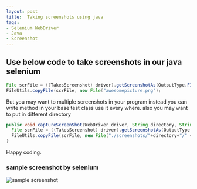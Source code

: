 ```yaml
---
layout: post
title:  Taking screenshots using java
tags:
- Selenium WebDriver
- Java
- Screenshot
---
```

## Use below code to take screenshots in our java selenium
```java
File scrFile = ((TakesScreenshot) driver).getScreenshotAs(OutputType.FILE);
FileUtils.copyFile(scrFile, new File("awesomepicture.png");
```


But you may want to multiple screenshots in your program instead you can write method
in your base test class use it every where. also you may want to put in different directory

```java
public void captureScreenShot(WebDriver driver, String directory, String fileName) throws Exception {
  File scrFile = ((TakesScreenshot) driver).getScreenshotAs(OutputType.FILE);
  FileUtils.copyFile(scrFile, new File("./screenshots/"+directory+"/" + fileName));
}
```

Happy coding.
### sample screenshot by selenium
![sample screenshot](https://www.evernote.com/l/APzrtUX7-FtMkITgNdNhO7nDE9WDM8bib7wB/image.png)
